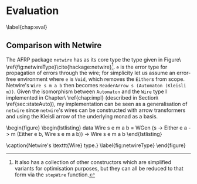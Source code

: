 Evaluation
==========

\label{chap:eval}

Comparison with Netwire
-----------------------

The AFRP package `netwire` has as its core type the type given in Figure\ 
\ref{fig:netwireType}\cite{hackage:netwire}[^others]. `e` is the error type for
propagation of errors through the wire; for simplicity let us assume an
error-free environment where `e` is `Void`, which removes the `Either`s from
scope. Netwire's `Wire s m a b` then becomes `ReaderArrow s (Automaton (Kleisli
m))`. Given the isomorphism between `Automaton` and the `Wire` type I
implemented in Chapter\ \ref{chap:impl} (described in Section\ 
\ref{sec:stateAuto}), my implementation can be seen as a generalisation of
`netwire` since `netwire`'s wires can be constructed with arrow transformers and
using the Kleisli arrow of the underlying monad as a basis.

\begin{figure}
\begin{lstlisting}
data Wire s e m a b = WGen (s -> Either e a -> m (Either e b, Wire s e m a b))
-> Wire s e m a b
\end{lstlisting}

\caption{Netwire's \texttt{Wire} type.}
\label{fig:netwireType}
\end{figure}

[^others]: It also has a collection of other constructors which are simplified
variants for optimisation purposes, but they can all be reduced to that form via
the `stepWire` function.

